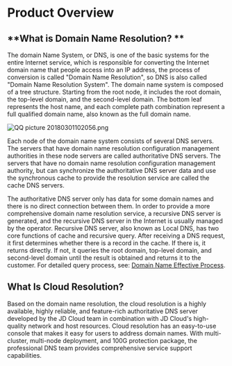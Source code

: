 # **Product Overview**

## **What is Domain Name Resolution? **

The domain Name System, or DNS, is one of the basic systems for the entire Internet service, which is responsible for converting the Internet domain name that people access into an IP address, the process of conversion is called "Domain Name Resolution", so DNS is also called "Domain Name Resolution System". The domain name system is composed of a tree structure. Starting from the root node, it includes the root domain, the top-level domain, and the second-level domain. The bottom leaf represents the host name, and each complete path combination represent a full qualified domain name, also known as the full domain name.

![QQ picture 20180301102056.png](http://img1.jcloudcs.com/cms/293bcc3d-7cb1-4946-962e-bb39c95b7bc320180302141200.png)

Each node of the domain name system consists of several DNS servers. The servers that have domain name resolution configuration management authorities in these node servers are called authoritative DNS servers. The servers that have no domain name resolution configuration management authority, but can synchronize the authoritative DNS server data and use the synchronous cache to provide the resolution service are called the cache DNS servers.

The authoritative DNS server only has data for some domain names and there is no direct connection between them. In order to provide a more comprehensive domain name resolution service, a recursive DNS server is generated, and the recursive DNS server in the Internet is usually managed by the operator. Recursive DNS server, also known as Local DNS, has two core functions of cache and recursive query. After receiving a DNS request, it first determines whether there is a record in the cache. If there is, it returns directly. If not, it queries the root domain, top-level domain, and second-level domain until the result is obtained and returns it to the customer. For detailed query process, see: [Domain Name Effective Process](http://www.jcloud.com/help/detail/2172/isCateLog/1).

## **What Is Cloud Resolution?**

Based on the domain name resolution, the cloud resolution is a highly available, highly reliable, and feature-rich authoritative DNS server developed by the JD Cloud team in combination with JD Cloud's high-quality network and host resources. Cloud resolution has an easy-to-use console that makes it easy for users to address domain names. With multi-cluster, multi-node deployment, and 100G protection package, the professional DNS team provides comprehensive service support capabilities.